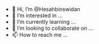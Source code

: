 - 👋 Hi, I’m @Hesahbinswidan
- 👀 I’m interested in ...
- 🌱 I’m currently learning ...
- 💞️ I’m looking to collaborate on ...
- 📫 How to reach me ...

<!---
Hesahbinswidan/Hesahbinswidan is a ✨ special ✨ repository because its `README.md` (this file) appears on your GitHub profile.
You can click the Preview link to take a look at your changes.
--->

